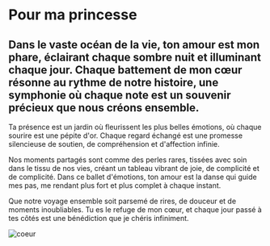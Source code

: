 # Pour ma princesse

## Dans le vaste océan de la vie, ton amour est mon phare, éclairant chaque sombre nuit et illuminant chaque jour. Chaque battement de mon cœur résonne au rythme de notre histoire, une symphonie où chaque note est un souvenir précieux que nous créons ensemble.

Ta présence est un jardin où fleurissent les plus belles émotions, où chaque sourire est une pépite d'or. Chaque regard échangé est une promesse silencieuse de soutien, de compréhension et d'affection infinie.

Nos moments partagés sont comme des perles rares, tissées avec soin dans le tissu de nos vies, créant un tableau vibrant de joie, de complicité et de complicité. Dans ce ballet d'émotions, ton amour est la danse qui guide mes pas, me rendant plus fort et plus complet à chaque instant.

Que notre voyage ensemble soit parsemé de rires, de douceur et de moments inoubliables. Tu es le refuge de mon cœur, et chaque jour passé à tes côtés est une bénédiction que je chéris infiniment. 

![coeur](https://c8.alamy.com/compfr/r6agr7/je-t-aime-lettrage-francais-citation-romantique-manuscrite-happy-valentines-day-maison-de-vacances-en-fevrier-la-calligraphie-r6agr7.jpg)